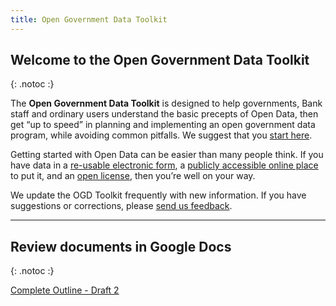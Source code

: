 ```yaml
---
title: Open Government Data Toolkit
---
```


## Welcome to the Open Government Data Toolkit
{: .notoc :}

The **Open Government Data Toolkit** is designed to help governments, Bank staff and ordinary users understand the basic
precepts of Open Data, then get “up to speed” in planning and implementing an open government data program, while
avoiding common pitfalls.  We suggest that you [start here](open-data-in-60-seconds.html).

Getting started with Open Data can be easier than many people think. If you have data in a [re-usable electronic
form](essentials.html#definition), a [publicly accessible online place](technology.html) to put it, and an [open license](essentials.html#licenses),
then you’re well on your way.

We update the OGD Toolkit frequently with new information. If you have suggestions or corrections, please [send us
feedback](http://datahelpdesk.worldbank.org#givefeedback).

---

## Review documents in Google Docs
{: .notoc :}

[Complete Outline - Draft 2](https://docs.google.com/document/d/17MKCPsT5z8Jl9jYI6Olbw49NZ4ZtKPWfa6NhijlrKfk/edit)
